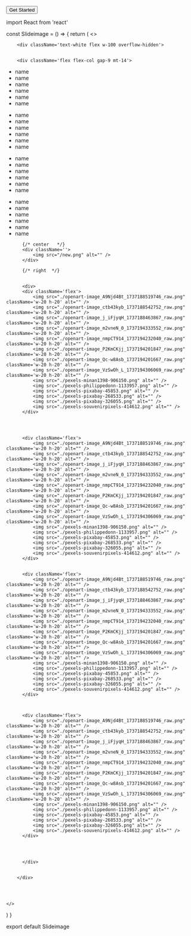 
 <button className="relative bg-transparent border-[1px] border-[#444445] bg-gradient-to-r from-[#5AD7FF] to-[#656BF5] bg-clip-text text-transparent px-6 py-3 rounded-3xl border-r-[#918f8f] border-l-[#6522D1] border-b-[#6522D1] transition-all duration-700 ease-[cubic-bezier(0.4, 0, 0.2, 1)] hover:text-white hover:border-l-[#918f8f] hover:border-r-[#6522D1] hover:border-t-[#6522D1] hover:shadow-[0_4px_20px_rgba(255,34,209,0.7)] 
          before:absolute before:-inset-2 before:rounded-3xl before:bg-gradient-to-r before:from-[#5AD7FF] before:to-[#656BF5] before:blur-3xl before:opacity-50 before:transition-opacity before:duration-700 before:-z-10 hover:before:opacity-100 hover:before:scale-105">
          Get Started
        </button>











import React from 'react'

const Slideimage = () => {
  return (
    <>

        <div className='text-white flex w-100 overflow-hidden'>

             
        <div className='flex flex-col gap-9 mt-14'>
  <div>
    <ul className='flex text-4xl'>
      <li>name</li>
      <li>name</li>
      <li>name</li>
      <li>name</li>
      <li>name</li>
      <li>name</li>
    </ul>
  </div>
  <div>
    <ul className='flex text-4xl'>
      <li>name</li>
      <li>name</li>
      <li>name</li>
      <li>name</li>
      <li>name</li>
      <li>name</li>
    </ul>
  </div>
  <div>
    <ul className='flex text-4xl'>
      <li>name</li>
      <li>name</li>
      <li>name</li>
      <li>name</li>
      <li>name</li>
      <li>name</li>
    </ul>
  </div>
  <div>
    <ul className='flex text-4xl'>
      <li>name</li>
      <li>name</li>
      <li>name</li>
      <li>name</li>
      <li>name</li>
      <li>name</li>
    </ul>
  </div>
</div>
              
    

          
          {/* center   */}
          <div className=''>
              <img src="/new.png" alt="" />
          </div>

          {/* right  */}


          <div>
          <div className='flex'>
              <img src="./openart-image_A9Njd4Bt_1737188519746_raw.png" className='w-20 h-20' alt="" />
              <img src="./openart-image_ctb43kyb_1737188542752_raw.png" className='w-20 h-20' alt="" />
              <img src="./openart-image_j_iFjyqH_1737188463867_raw.png" className='w-20 h-20' alt="" />
              <img src="./openart-image_m2vneN_0_1737194333552_raw.png" className='w-20 h-20' alt="" />
              <img src="./openart-image_nmpCT914_1737194232040_raw.png" className='w-20 h-20' alt="" />
              <img src="./openart-image_P2KmCKjj_1737194201847_raw.png" className='w-20 h-20' alt="" />
              <img src="./openart-image_Qc-w8Asb_1737194201667_raw.png" className='w-20 h-20' alt="" />
              <img src="./openart-image_VzSwOh_L_1737194306069_raw.png" className='w-20 h-20' alt="" />
              <img src="./pexels-minan1398-906150.png" alt="" />
              <img src="./pexels-philippedonn-1133957.png" alt="" />
              <img src="./pexels-pixabay-45853.png" alt="" />
              <img src="./pexels-pixabay-268533.png" alt="" />
              <img src="./pexels-pixabay-326055.png" alt="" />
              <img src="./pexels-souvenirpixels-414612.png" alt="" />
          </div>




          <div className='flex'>
              <img src="./openart-image_A9Njd4Bt_1737188519746_raw.png" className='w-20 h-20' alt="" />
              <img src="./openart-image_ctb43kyb_1737188542752_raw.png" className='w-20 h-20' alt="" />
              <img src="./openart-image_j_iFjyqH_1737188463867_raw.png" className='w-20 h-20' alt="" />
              <img src="./openart-image_m2vneN_0_1737194333552_raw.png" className='w-20 h-20' alt="" />
              <img src="./openart-image_nmpCT914_1737194232040_raw.png" className='w-20 h-20' alt="" />
              <img src="./openart-image_P2KmCKjj_1737194201847_raw.png" className='w-20 h-20' alt="" />
              <img src="./openart-image_Qc-w8Asb_1737194201667_raw.png" className='w-20 h-20' alt="" />
              <img src="./openart-image_VzSwOh_L_1737194306069_raw.png" className='w-20 h-20' alt="" />
              <img src="./pexels-minan1398-906150.png" alt="" />
              <img src="./pexels-philippedonn-1133957.png" alt="" />
              <img src="./pexels-pixabay-45853.png" alt="" />
              <img src="./pexels-pixabay-268533.png" alt="" />
              <img src="./pexels-pixabay-326055.png" alt="" />
              <img src="./pexels-souvenirpixels-414612.png" alt="" />
          </div>


          <div className='flex'>
              <img src="./openart-image_A9Njd4Bt_1737188519746_raw.png" className='w-20 h-20' alt="" />
              <img src="./openart-image_ctb43kyb_1737188542752_raw.png" className='w-20 h-20' alt="" />
              <img src="./openart-image_j_iFjyqH_1737188463867_raw.png" className='w-20 h-20' alt="" />
              <img src="./openart-image_m2vneN_0_1737194333552_raw.png" className='w-20 h-20' alt="" />
              <img src="./openart-image_nmpCT914_1737194232040_raw.png" className='w-20 h-20' alt="" />
              <img src="./openart-image_P2KmCKjj_1737194201847_raw.png" className='w-20 h-20' alt="" />
              <img src="./openart-image_Qc-w8Asb_1737194201667_raw.png" className='w-20 h-20' alt="" />
              <img src="./openart-image_VzSwOh_L_1737194306069_raw.png" className='w-20 h-20' alt="" />
              <img src="./pexels-minan1398-906150.png" alt="" />
              <img src="./pexels-philippedonn-1133957.png" alt="" />
              <img src="./pexels-pixabay-45853.png" alt="" />
              <img src="./pexels-pixabay-268533.png" alt="" />
              <img src="./pexels-pixabay-326055.png" alt="" />
              <img src="./pexels-souvenirpixels-414612.png" alt="" />
          </div>



          <div className='flex'>
              <img src="./openart-image_A9Njd4Bt_1737188519746_raw.png" className='w-20 h-20' alt="" />
              <img src="./openart-image_ctb43kyb_1737188542752_raw.png" className='w-20 h-20' alt="" />
              <img src="./openart-image_j_iFjyqH_1737188463867_raw.png" className='w-20 h-20' alt="" />
              <img src="./openart-image_m2vneN_0_1737194333552_raw.png" className='w-20 h-20' alt="" />
              <img src="./openart-image_nmpCT914_1737194232040_raw.png" className='w-20 h-20' alt="" />
              <img src="./openart-image_P2KmCKjj_1737194201847_raw.png" className='w-20 h-20' alt="" />
              <img src="./openart-image_Qc-w8Asb_1737194201667_raw.png" className='w-20 h-20' alt="" />
              <img src="./openart-image_VzSwOh_L_1737194306069_raw.png" className='w-20 h-20' alt="" />
              <img src="./pexels-minan1398-906150.png" alt="" />
              <img src="./pexels-philippedonn-1133957.png" alt="" />
              <img src="./pexels-pixabay-45853.png" alt="" />
              <img src="./pexels-pixabay-268533.png" alt="" />
              <img src="./pexels-pixabay-326055.png" alt="" />
              <img src="./pexels-souvenirpixels-414612.png" alt="" />
          </div>




          </div>
          

        </div>



      
    </>
  )
}

export default Slideimage